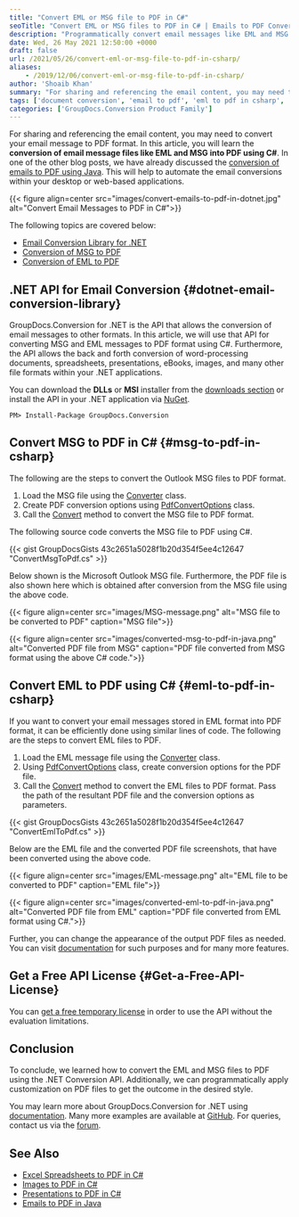 ```yaml
---
title: "Convert EML or MSG file to PDF in C#"
seoTitle: "Convert EML or MSG files to PDF in C# | Emails to PDF Conversion API"
description: "Programmatically convert email messages like EML and MSG to PDF documents in C#. Use the .NET conversion API in your desktop, console, or web applications."
date: Wed, 26 May 2021 12:50:00 +0000
draft: false
url: /2021/05/26/convert-eml-or-msg-file-to-pdf-in-csharp/
aliases:
    - /2019/12/06/convert-eml-or-msg-file-to-pdf-in-csharp/
author: 'Shoaib Khan'
summary: "For sharing and referencing the email content, you may need to convert your email message to PDF format. In this article, you will learn the **conversion of email message files like EML and MSG into PDF using C#**. In one of the other blog posts, we have already discussed the [conversion of emails to PDF using Java][1]. This will help to automate the email conversions within your desktop or web-based applications."
tags: ['document conversion', 'email to pdf', 'eml to pdf in csharp', 'msg to pdf in csharp']
categories: ['GroupDocs.Conversion Product Family']
---
```


For sharing and referencing the email content, you may need to convert your email message to PDF format. In this article, you will learn the **conversion of email message files like EML and MSG into PDF using C#**. In one of the other blog posts, we have already discussed the [conversion of emails to PDF using Java][3]. This will help to automate the email conversions within your desktop or web-based applications.



{{< figure align=center src="images/convert-emails-to-pdf-in-dotnet.jpg" alt="Convert Email Messages to PDF in C#">}}


The following topics are covered below:

*   [Email Conversion Library for .NET][4]
*   [Conversion of MSG to PDF][5]
*   [Conversion of EML to PDF][6]

## .NET API for Email Conversion {#dotnet-email-conversion-library}

GroupDocs.Conversion for .NET is the API that allows the conversion of email messages to other formats. In this article, we will use that API for converting MSG and EML messages to PDF format using C#. Furthermore, the API allows the back and forth conversion of word-processing documents, spreadsheets, presentations, eBooks, images, and many other file formats within your .NET applications.

You can download the **DLLs** or **MSI** installer from the [downloads section][7] or install the API in your .NET application via [NuGet][8].

```
PM> Install-Package GroupDocs.Conversion
```

## Convert MSG to PDF in C# {#msg-to-pdf-in-csharp}

The following are the steps to convert the Outlook MSG files to PDF format.

1.  Load the MSG file using the [Converter][9] class.
2.  Create PDF conversion options using [PdfConvertOptions][10] class.
3.  Call the [Convert][11] method to convert the MSG file to PDF format.

The following source code converts the MSG file to PDF using C#.

{{< gist GroupDocsGists 43c2651a5028f1b20d354f5ee4c12647 "ConvertMsgToPdf.cs" >}}

Below shown is the Microsoft Outlook MSG file. Furthermore, the PDF file is also shown here which is obtained after conversion from the MSG file using the above code.



{{< figure align=center src="images/MSG-message.png" alt="MSG file to be converted to PDF" caption="MSG file">}}




{{< figure align=center src="images/converted-msg-to-pdf-in-java.png" alt="Converted PDF file from MSG" caption="PDF file converted from MSG format using the above C# code.">}}


## Convert EML to PDF using C# {#eml-to-pdf-in-csharp}

If you want to convert your email messages stored in EML format into PDF format, it can be efficiently done using similar lines of code. The following are the steps to convert EML files to PDF.

1.  Load the EML message file using the [Converter][12] class.
2.  Using [PdfConvertOptions][13] class, create conversion options for the PDF file.
3.  Call the [Convert][14] method to convert the EML files to PDF format. Pass the path of the resultant PDF file and the conversion options as parameters.

{{< gist GroupDocsGists 43c2651a5028f1b20d354f5ee4c12647 "ConvertEmlToPdf.cs" >}}

Below are the EML file and the converted PDF file screenshots, that have been converted using the above code.



{{< figure align=center src="images/EML-message.png" alt="EML file to be converted to PDF" caption="EML file">}}




{{< figure align=center src="images/converted-eml-to-pdf-in-java.png" alt="Converted PDF file from EML" caption="PDF file converted from EML format using C#.">}}


Further, you can change the appearance of the output PDF files as needed. You can visit [documentation][15] for such purposes and for many more features.

## Get a Free API License {#Get-a-Free-API-License}

You can [get a free temporary license][16] in order to use the API without the evaluation limitations.

## Conclusion

To conclude, we learned how to convert the EML and MSG files to PDF using the .NET Conversion API. Additionally, we can programmatically apply customization on PDF files to get the outcome in the desired style.

You may learn more about GroupDocs.Conversion for .NET using [documentation][17]. Many more examples are available at [GitHub][18]. For queries, contact us via the [forum][19].

## See Also

*   [Excel Spreadsheets to PDF in C#][20]
*   [Images to PDF in C#][21]
*   [Presentations to PDF in C#][22]
*   [](https://blog.groupdocs.com/2019/12/06/convert-eml-or-msg-file-to-pdf-in-csharp/)[Emails to PDF in Java][23]







[1]: https://blog.groupdocs.com/2020/09/02/convert-msg-and-eml-files-to-pdf-in-java/
[2]: https://blog.groupdocs.com/2021/05/26/convert-eml-or-msg-file-to-pdf-in-csharp/
[3]: https://blog.groupdocs.com/2020/09/02/convert-msg-and-eml-files-to-pdf-in-java/
[4]: #dotnet-email-conversion-library
[5]: #msg-to-pdf-in-csharp
[6]: #eml-to-pdf-in-csharp
[7]: https://downloads.groupdocs.com/conversion
[8]: https://www.nuget.org/packages/groupdocs.conversion
[9]: https://apireference.groupdocs.com/conversion/net/groupdocs.conversion/converter
[10]: https://apireference.groupdocs.com/conversion/net/groupdocs.conversion.options.convert/pdfconvertoptions
[11]: https://apireference.groupdocs.com/conversion/net/groupdocs.conversion/converter/methods/convert/index
[12]: https://apireference.groupdocs.com/conversion/net/groupdocs.conversion/converter
[13]: https://apireference.groupdocs.com/conversion/net/groupdocs.conversion.options.convert/pdfconvertoptions
[14]: https://apireference.groupdocs.com/conversion/net/groupdocs.conversion/converter/methods/convert/index
[15]: https://docs.groupdocs.com/conversion/
[16]: https://purchase.groupdocs.com/temporary-license
[17]: https://docs.groupdocs.com/conversion/
[18]: https://github.com/groupdocs-conversion
[19]: https://forum.groupdocs.com/
[20]: https://blog.groupdocs.com/2021/11/14/convert-excel-spreadsheets-to-pdf-using-csharp/
[21]: https://blog.groupdocs.com/2021/05/19/convert-images-to-pdf-in-csharp/
[22]: https://blog.groupdocs.com/2020/03/05/convert-presentations-pptx-ppt-to-pdf-in-csharp/
[23]: https://blog.groupdocs.com/2020/09/02/convert-msg-and-eml-files-to-pdf-in-java/

